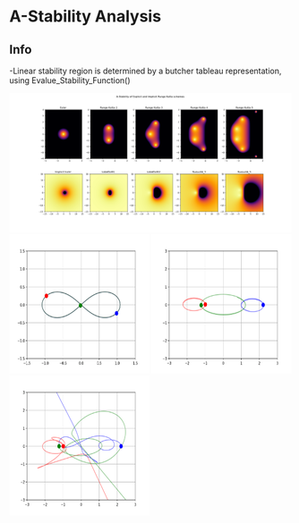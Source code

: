 # A-Stability Analysis

## Info

-Linear stability region is determined by a butcher tableau representation, using Evalue_Stability_Function()



![von neumann linear stability](Figure_1.png)
<img src="/gifs/3.gif" width="250" height="250"/>
<img src="/gifs/1.gif" width="250" height="250"/>
<img src="/gifs/2.gif" width="250" height="250"/>